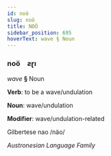 ```yaml
---
id: noö
slug: noö
title: NOÖ
sidebar_position: 695
hoverText: wave § Noun
---
```


### noö&emsp;<span kind="abugida">ƨɽı</span>

*wave* **§** Noun

**Verb**: to be a wave/undulation

**Noun**: wave/undulation

**Modifier**: wave/undulation-related

Gilbertese nao /näo/

*Austronesian Language Family*